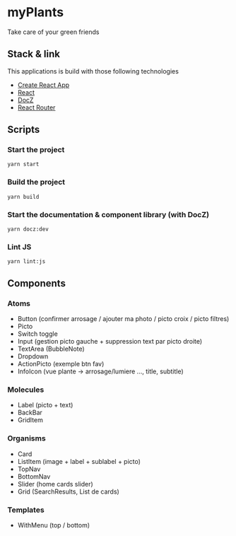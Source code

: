 # myPlants

Take care of your green friends

## Stack & link

This applications is build with those following technologies

- [Create React App](https://create-react-app.dev/)
- [React](https://reactjs.org/)
- [DocZ](https://www.docz.site/)
- [React Router](https://reactrouter.com/web/guides/quick-start)

## Scripts

### Start the project

```
yarn start
```

### Build the project

```
yarn build
```

### Start the documentation & component library (with DocZ)

```
yarn docz:dev
```

### Lint JS

```
yarn lint:js
```

## Components

### Atoms

- Button (confirmer arrosage / ajouter ma photo / picto croix / picto filtres)
- Picto
- Switch toggle
- Input (gestion picto gauche + suppression text par picto droite)
- TextArea (BubbleNote)
- Dropdown
- ActionPicto (exemple btn fav)
- InfoIcon (vue plante -> arrosage/lumiere ..., title, subtitle)

### Molecules

- Label (picto + text)
- BackBar
- GridItem

### Organisms

- Card
- ListItem (image + label + sublabel + picto)
- TopNav
- BottomNav
- Slider (home cards slider)
- Grid (SearchResults, List de cards)

### Templates

- WithMenu (top / bottom)
